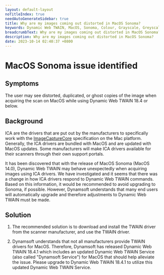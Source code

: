 ```yaml
---
layout: default-layout
noTitleIndex: true
needAutoGenerateSidebar: true
title: Why are my images coming out distorted in MacOS Sonoma?
keywords: Dynamic Web TWAIN, MacOS, Sonoma, Colour, Grayscale, Greyscale, distorted
breadcrumbText: Why are my images coming out distorted in MacOS Sonoma?
description: Why are my images coming out distorted in MacOS Sonoma?
date: 2023-10-14 02:40:37 +0800
---
```


# MacOS Sonoma issue identified

## Symptoms

The user may see distorted, duplicated, or ghost copies of the image when acquiring the scan on MacOS while using Dynamic Web TWAIN 18.4 or below.

## Background

ICA are the drivers that are put out by the manufacturers to specifically work with the [ImageCaptureCore](https://developer.apple.com/documentation/imagecapturecore) specification on the Mac platform. Generally, the ICA drivers are bundled with MacOS and are updated with MacOS updates. Some manufacturers will make ICA drivers available for their scanners through their own support portals. 

It has been discovered that with the release of MacOS Sonoma (MacOS 14.0), Dynamic Web TWAIN may behave unexpectedly when acquiring images using ICA drivers. We have investigated and it seems that there was a change in how ICA drivers respond to Dynamic Web TWAIN commands. Based on this information, it would be recommended to avoid upgrading to Sonoma, if possible. However, Dynamsoft understands that many end users will automatically upgrade and therefore adjustments to Dynamic Web TWAIN must be made.

## Solution

1) The recommended solution is to download and install the TWAIN driver from the scanner manufacturer, and use the TWAIN driver.

2) Dynamsoft understands that not all manufacturers provide TWAIN drivers for MacOS. Therefore, Dynamsoft has released Dynamic Web TWAIN 18.4.1 which includes an updated Dynamic Web TWAIN Service (also called "Dynamsoft Service") for MacOS that should help alleviate the issue. Please upgrade to Dynamic Web TWAIN 18.4.1 to utilize this updated Dynamic Web TWAIN Service.